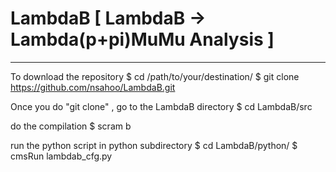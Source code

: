 # LambdaB [ LambdaB -> Lambda(p+pi)MuMu Analysis ]
---------------------------------------------------

To download the repository
$ cd /path/to/your/destination/
$ git clone https://github.com/nsahoo/LambdaB.git

Once you do "git clone" , go to the LambdaB directory
$ cd LambdaB/src

do the compilation
$ scram b 

run the python script in python subdirectory
$ cd LambdaB/python/
$ cmsRun lambdab_cfg.py




